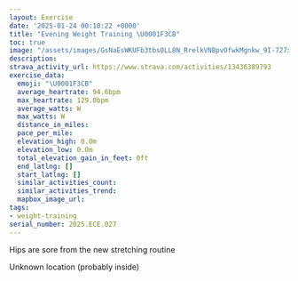 ```yaml
---
layout: Exercise
date: '2025-01-24 00:10:22 +0000'
title: "Evening Weight Training \U0001F3CB️"
toc: true
image: "/assets/images/GsNaEsWKUFb3tbs0LL8N_RrelkVNBpvOfwkMgnkw_9I-727x2048.jpg.jpeg"
description:
strava_activity_url: https://www.strava.com/activities/13436389793
exercise_data:
  emoji: "\U0001F3CB️"
  average_heartrate: 94.6bpm
  max_heartrate: 129.0bpm
  average_watts: W
  max_watts: W
  distance_in_miles:
  pace_per_mile:
  elevation_high: 0.0m
  elevation_low: 0.0m
  total_elevation_gain_in_feet: 0ft
  end_latlng: []
  start_latlng: []
  similar_activities_count:
  similar_activities_trend:
  mapbox_image_url:
tags:
- weight-training
serial_number: 2025.ECE.027
---
```

Hips are sore from the new stretching routine

Unknown location (probably inside)
